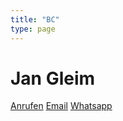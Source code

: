 ```yaml
---
title: "BC"
type: page
---
```


# Jan Gleim

[Anrufen](tel:+4917640426400)
[Email](mailto:jan@nox.kiwi)
[Whatsapp](https://wa.me/4917640426400)
